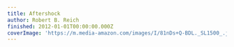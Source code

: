 ```yaml
---
title: Aftershock
author: Robert B. Reich
finished: 2012-01-01T00:00:00.000Z
coverImage: 'https://m.media-amazon.com/images/I/81nDs+Q-BDL._SL1500_.jpg'
---
```

